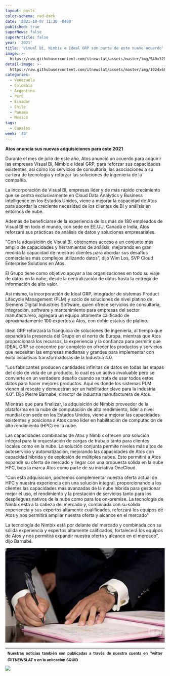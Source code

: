 ```yaml
---
layout: posts
color-schema: red-dark
date: '2021-10-07 11:30 -0400'
published: true
superNews: false
superArticle: false
year: '2021'
title: 'Visual Bi, Nimbix e Ideal GRP son parte de este nuevo acuerdo'
image: >-
  https://raw.githubusercontent.com/itnewslat/assets/master/img/540x320/Acuerdo-p.jpg
detail-image: >-
  https://raw.githubusercontent.com/itnewslat/assets/master/img/1024x680/Acuerdo-g.jpg
categories:
  - Venezuela
  - Colombia
  - Argentina
  - Perú
  - Ecuador
  - Chile
  - Panama
  - Mexico
tags:
  - Canales
week: '40'
---
```

**Atos anuncia sus nuevas adquisiciones para este 2021**

Durante el mes de julio de este año, Atos anunció un acuerdo para adquirir las empresas Visual Bi, Nimbix e Ideal GRP, para reforzar sus capacidades existentes, así como los servicios de consultoría, las asociaciones a su cartera de tecnología y reforzar las soluciones de ingeniería de la compañía. 

La incorporación de Visual BI, empresas líder y de más rápido crecimiento que se centra exclusivamente en Cloud Data Analytics y Business Intelligence en los Estados Unidos, viene a mejorar la capacidad de Atos para abordar la creciente necesidad de los clientes de BI y análisis en entornos de nube.

Además de beneficiarse de la experiencia de los más de 180 empleados de Visual BI en todo el mundo, con sede en EE.UU, Canadá e India, Atos reforzará sus prácticas de análisis de datos y soluciones empresariales.

"Con la adquisición de Visual BI, obtenemos acceso a un conjunto más amplio de capacidades y herramientas de análisis, mejorando en gran medida la capacidad de nuestros clientes para abordar sus desafíos comerciales más complejos utilizando datos”, dijo Wim Los, SVP Cloud Enterprise Solutions en Atos.

El Grupo tiene como objetivo apoyar a las organizaciones en todo su viaje de datos en la nube, desde la centralización de datos hasta la entrega de información de alto valor.

Así mismo, la incorporación de Ideal GRP, integrador de sistemas Product Lifecycle Management (PLM) y socio de soluciones de nivel platino de Siemens Digital Industries Software, quien ofrece servicios de consultoría, integración, software y mantenimiento para empresas del sector manufacturero, agregará un equipo altamente calificado de aproximadamente 100 expertos a Atos, con doble estatus de platino.

Ideal GRP reforzará la franquicia de soluciones de ingeniería, al tiempo que expandirá la presencia del Grupo en el norte de Europa, mientras que Atos proporcionará los recursos, la experiencia y la confianza para permitir que IDEAL GRP se concentre por completo en ofrecer los productos y servicios que necesitan las empresas medianas y grandes para implementar con éxito iniciativas transformadoras de la Industria 4.0.

“Los fabricantes producen cantidades infinitas de datos en todas las etapas del ciclo de vida de un producto, lo cual es un activo invaluable pero se convierte en un verdadero desafío cuando se trata de usar todos estos datos para hacer mejores productos. Aquí es donde los sistemas PLM vienen al rescate y demuestran ser un habilitador clave para la Industria 4.0”. Dijo Pierre Barnabé, director de industria manufacturera de Atos.

Mientras que para finalizar, la adquisición de Nimbix proveedor de la plataforma en la nube de computación de alto rendimiento, líder a nivel mundial con sede en los Estados Unidos, viene a mejorar las capacidades existentes y posiciona a Atos como líder en habilitación de computación de alto rendimiento (HPC) en la nube.

Las capacidades combinadas de Atos y Nimbix ofrecen una solución integral para la orquestación de cargas de trabajo tanto para clientes locales como en la nube. La solución conjunta permite niveles más altos de autoservicio y automatización, mejorando las capacidades de Atos con capacidad híbrida y de explosión de múltiples nubes. Esto permitirá a Atos expandir su oferta de mercado y llegar con una propuesta sólida en la nube HPC, bajo la marca Atos como parte de su iniciativa OneCloud.

“Con esta adquisición, podremos complementar nuestra oferta actual de HPC y nuestra experiencia con una solución integral, proporcionando a los clientes las capacidades más avanzadas de la nube híbrida para gestionar mejor el uso, el rendimiento y la prestación de servicios tanto para los despliegues nativos de la nube como para los on-premise. La tecnología de Nimbix está a la cabeza del mercado y, combinada con su sólida experiencia y sus expertos altamente cualificados, reforzará los equipos de Atos y nos permitirá ampliar nuestra oferta y alcance en el mercado"

La tecnología de Nimbix está por delante del mercado y combinada con su sólida experiencia y expertos altamente calificados, fortalecerá los equipos de Atos y nos permitirá expandir nuestra oferta y alcance en el mercado”, dijo Barnabé. 

![](https://raw.githubusercontent.com/itnewslat/assets/master/img/540x320/Acuerdo-p.jpg)

<table style="height: 42px;" width="569">
<tbody>
<tr>
<td style="text-align: justify;"><sub><strong>Nuestras noticias también son publicadas a través de nuestra cuenta en Twitter <a href="https://twitter.com/itnewslat?lang=es">@ITNEWSLAT</a> y en la aplicación <a href="https://squidapp.co/en/">SQUID</a></strong></sub></td>
</tr>
</tbody>
</table>

<img src="https://tracker.metricool.com/c3po.jpg?hash=56f88a41e39ab42c063cc51676587a04"/>

